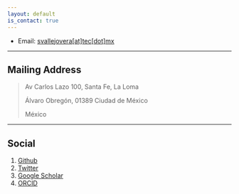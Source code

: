 ```yaml
---
layout: default
is_contact: true
---
```


* Email: [svallejovera[at]tec[dot]mx](mailto:svallejovera@tec.mx)

---

## Mailing Address

> Av Carlos Lazo 100, Santa Fe, La Loma
>
> Álvaro Obregón, 01389 Ciudad de México
>
> México

---

## Social

1. [Github](https://github.com/svallejovera)
2. [Twitter](https://twitter.com/svallejovera)
3. [Google Scholar](https://scholar.google.com/citations?user=1TOKuVkAAAAJ&hl=en)
4. [ORCID](https://orcid.org/0000-0002-5848-7400)
